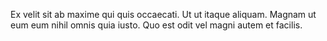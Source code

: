 Ex velit sit ab maxime qui quis occaecati.
Ut ut itaque aliquam.
Magnam ut eum eum nihil omnis quia iusto.
Quo est odit vel magni autem et facilis.